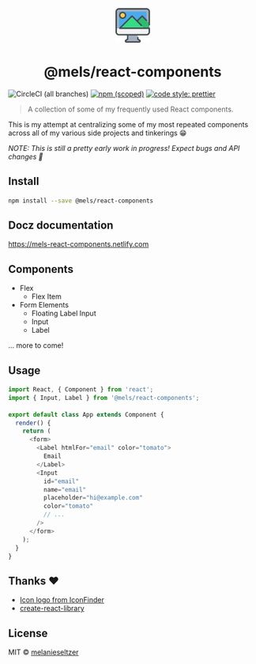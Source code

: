 <div align="center"><a href="https://www.iconfinder.com/icons/3213278/computer_creative_media_photo_icon" target="_blank"><img src="https://github.com/melanieseltzer/react-components/blob/master/public/iconfinder_12-Computer_3213278.png?raw=true" width="70" alt="mels react components" /></a></div>

<h1 align="center">@mels/react-components</h1>

![CircleCI (all branches)](https://img.shields.io/circleci/project/github/melanieseltzer/react-components.svg) [![npm (scoped)](https://img.shields.io/npm/v/@mels/react-components.svg)](https://www.npmjs.com/package/@mels/react-components) [![code style: prettier](https://img.shields.io/badge/code_style-prettier-ff69b4.svg)](https://github.com/prettier/prettier)

> A collection of some of my frequently used React components.

This is my attempt at centralizing some of my most repeated components across all of my various side projects and tinkerings 😁

_NOTE: This is still a pretty early work in progress! Expect bugs and API changes 🐛_

## Install

```bash
npm install --save @mels/react-components
```

## Docz documentation

https://mels-react-components.netlify.com

## Components

- Flex
  - Flex Item
- Form Elements
  - Floating Label Input
  - Input
  - Label

... more to come!

## Usage

```js
import React, { Component } from 'react';
import { Input, Label } from '@mels/react-components';

export default class App extends Component {
  render() {
    return (
      <form>
        <Label htmlFor="email" color="tomato">
          Email
        </Label>
        <Input
          id="email"
          name="email"
          placeholder="hi@example.com"
          color="tomato"
          // ...
        />
      </form>
    );
  }
}
```

## Thanks ❤️

- [Icon logo from IconFinder](https://www.iconfinder.com/icons/3213278/computer_creative_media_photo_icon)
- [create-react-library](https://github.com/transitive-bullshit/create-react-library/)

## License

MIT © [melanieseltzer](https://github.com/melanieseltzer)
